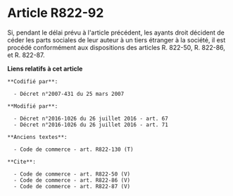# Article R822-92

Si, pendant le délai prévu à l'article précédent, les ayants droit décident de céder les parts sociales de leur auteur à un
tiers étranger à la société, il est procédé conformément aux dispositions des articles R. 822-50, R. 822-86, et R. 822-87.

**Liens relatifs à cet article**

	**Codifié par**:

	  - Décret n°2007-431 du 25 mars 2007

	**Modifié par**:

	  - Décret n°2016-1026 du 26 juillet 2016 - art. 67
	  - Décret n°2016-1026 du 26 juillet 2016 - art. 71

	**Anciens textes**:

	  - Code de commerce - art. R822-130 (T)

	**Cite**:

	  - Code de commerce - art. R822-50 (V)
	  - Code de commerce - art. R822-86 (V)
	  - Code de commerce - art. R822-87 (V)
